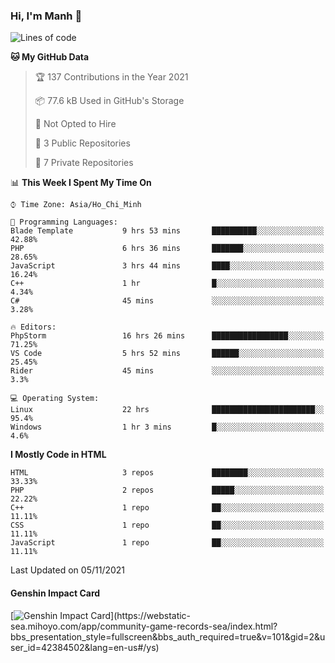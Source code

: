 ### Hi, I'm Manh 👋

<!--START_SECTION:waka-->
![Lines of code](https://img.shields.io/badge/From%20Hello%20World%20I%27ve%20Written-85419%20lines%20of%20code-blue)

**🐱 My GitHub Data** 

> 🏆 137 Contributions in the Year 2021
 > 
> 📦 77.6 kB Used in GitHub's Storage 
 > 
> 🚫 Not Opted to Hire
 > 
> 📜 3 Public Repositories 
 > 
> 🔑 7 Private Repositories  
 > 
📊 **This Week I Spent My Time On** 

```text
⌚︎ Time Zone: Asia/Ho_Chi_Minh

💬 Programming Languages: 
Blade Template           9 hrs 53 mins       ██████████░░░░░░░░░░░░░░░   42.88% 
PHP                      6 hrs 36 mins       ███████░░░░░░░░░░░░░░░░░░   28.65% 
JavaScript               3 hrs 44 mins       ████░░░░░░░░░░░░░░░░░░░░░   16.24% 
C++                      1 hr                █░░░░░░░░░░░░░░░░░░░░░░░░   4.34% 
C#                       45 mins             ░░░░░░░░░░░░░░░░░░░░░░░░░   3.28%

🔥 Editors: 
PhpStorm                 16 hrs 26 mins      █████████████████░░░░░░░░   71.25% 
VS Code                  5 hrs 52 mins       ██████░░░░░░░░░░░░░░░░░░░   25.45% 
Rider                    45 mins             ░░░░░░░░░░░░░░░░░░░░░░░░░   3.3%

💻 Operating System: 
Linux                    22 hrs              ███████████████████████░░   95.4% 
Windows                  1 hr 3 mins         █░░░░░░░░░░░░░░░░░░░░░░░░   4.6%

```

**I Mostly Code in HTML** 

```text
HTML                     3 repos             ████████░░░░░░░░░░░░░░░░░   33.33% 
PHP                      2 repos             █████░░░░░░░░░░░░░░░░░░░░   22.22% 
C++                      1 repo              ██░░░░░░░░░░░░░░░░░░░░░░░   11.11% 
CSS                      1 repo              ██░░░░░░░░░░░░░░░░░░░░░░░   11.11% 
JavaScript               1 repo              ██░░░░░░░░░░░░░░░░░░░░░░░   11.11%

```



 Last Updated on 05/11/2021
<!--END_SECTION:waka-->

#### Genshin Impact Card
[![Genshin Impact Card](https://api.mn07.xyz/genshin/card/42384502?)](https://webstatic-sea.mihoyo.com/app/community-game-records-sea/index.html?bbs_presentation_style=fullscreen&bbs_auth_required=true&v=101&gid=2&user_id=42384502&lang=en-us#/ys)
